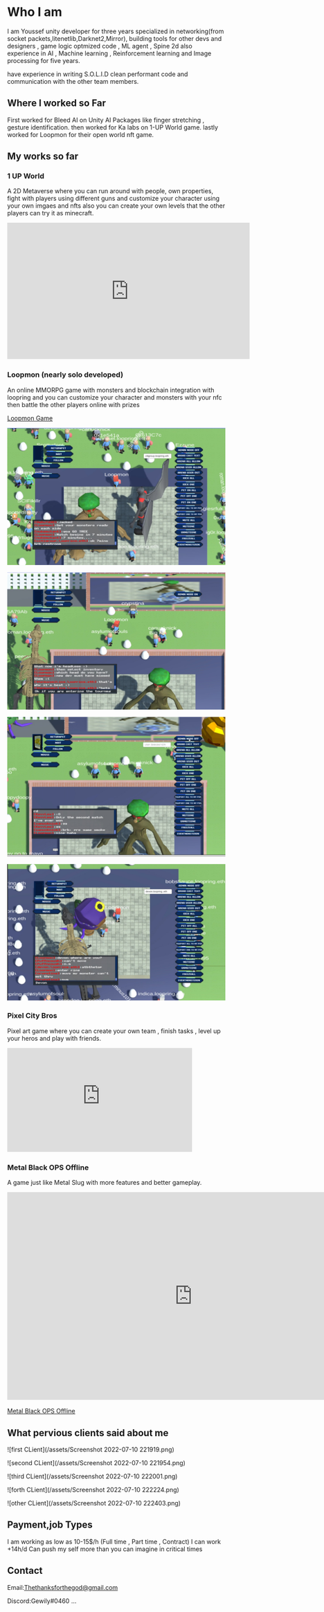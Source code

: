 # Who I am 

 I am Youssef unity developer for three years specialized in networking(from socket packets,litenetlib,Darknet2,Mirror), building tools for other devs and designers , game logic optmized code , ML agent , Spine 2d also experience in AI , Machine learning , Reinforcement learning and Image processing for five years.
 
have experience in writing S.O.L.I.D clean performant code and communication with the other team members.

## Where I worked so Far
First worked for Bleed AI on Unity AI Packages like finger stretching , gesture identification.
then worked for Ka labs on 1-UP World game.
lastly worked for Loopmon for their open world nft game.

## My works so far

### 1 UP World

A 2D Metaverse where you can run around with people, own properties, fight with players using different guns and customize your character using your own imgaes and nfts also you can create your own levels that the other players can try it as minecraft.

<iframe width="560" height="315" src="https://www.youtube.com/embed/sNX5vlselc4" title="YouTube video player" frameborder="0" allow="accelerometer; autoplay; clipboard-write; encrypted-media; gyroscope; picture-in-picture" allowfullscreen></iframe>

### Loopmon (nearly solo developed)

An online MMORPG game with monsters and blockchain integration with loopring and you can customize your character and monsters with your nfc then battle the other players online with prizes

[Loopmon Game](https://play.loopmon.com)

![first](/assets/1.jpeg)

![first](/assets/2.jpeg)

![first](/assets/3.jpeg)

![first](/assets/4.jpeg)


### Pixel City Bros

Pixel art game where you can create your own team , finish tasks , level up your heros and play with friends.

<iframe width="427" height="240" src="https://www.youtube.com/embed/-7LkRI-JPN0" title="PCB - WIP Reel" frameborder="0" allow="accelerometer; autoplay; clipboard-write; encrypted-media; gyroscope; picture-in-picture" allowfullscreen></iframe>


### Metal Black OPS Offline

A game just like Metal Slug with more features and better gameplay.

<iframe width="854" height="480" src="https://www.youtube.com/embed/VLaHOnoJuaE" title="Metal Soldiers   Black OPS Trailer" frameborder="0" allow="accelerometer; autoplay; clipboard-write; encrypted-media; gyroscope; picture-in-picture" allowfullscreen></iframe>

[Metal Black OPS Offline](https://play.loopmon.com)

## What pervious clients said about me

![first CLient](/assets/Screenshot 2022-07-10 221919.png)

![second CLient](/assets/Screenshot 2022-07-10 221954.png)

![third CLient](/assets/Screenshot 2022-07-10 222001.png)

![forth CLient](/assets/Screenshot 2022-07-10 222224.png)

![other CLient](/assets/Screenshot 2022-07-10 222403.png)

## Payment,job Types

I am working as low as 10-15$/h (Full time , Part time , Contract) 
I can work +14h/d Can push my self more than you can imagine in critical times


## Contact

Email:[Thethanksforthegod@gmail.com](Thethanksforthegod@gmail.com)

Discord:Gewily#0460
...
